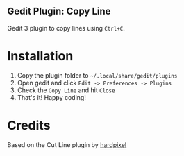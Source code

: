 ## Gedit Plugin: Copy Line

Gedit 3 plugin to copy lines using `Ctrl+C`.

# Installation

1. Copy the plugin folder to `~/.local/share/gedit/plugins`
2. Open gedit and click `Edit -> Preferences -> Plugins`
3. Check the `Copy Line` and hit `Close`
4. That's it! Happy coding!

# Credits

Based on the Cut Line plugin by [hardpixel](https://github.com/hardpixel/gedit-cut-line)
